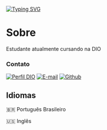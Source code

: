 
[![Typing SVG](https://readme-typing-svg.herokuapp.com?font=Roboto+Mono&size=50&duration=2000&pause=1000&color=0E6E26&center=true&repeat=false&height=200&lines=mailto%3ALuiz)](https://git.io/typing-svg)

# Sobre


Estudante atualmente cursando na DIO
### Contato
[![Perfil DIO](https://img.shields.io/badge/-DIO-30A3DC?style=for-the-badge)](https://www.dio.me/users/luizh_ferreira201)
[![E-mail](https://img.shields.io/badge/-Email-000?style=for-the-badge&logoColor=E94D5F)](https://github.com/mailto-luiz)
[![Github](https://img.shields.io/badge/-github-000?style=for-the-badge&logoColor=E94D5F)](mailto:luizh.ferreira201@gmail.com)

## Idiomas
🇧🇷 Português Brasileiro

🇺🇸 Inglês
